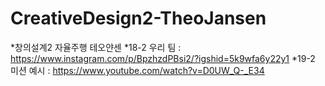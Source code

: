 # CreativeDesign2-TheoJansen

*창의설계2 자율주행 테오얀센
*18-2 우리 팀 : https://www.instagram.com/p/BpzhzdPBsi2/?igshid=5k9wfa6y22y1
*19-2 미션 예시 : https://www.youtube.com/watch?v=D0UW_Q-_E34
